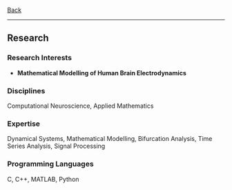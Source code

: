 [Back](/index.md)
* * *

## Research
### Research Interests
- **Mathematical Modelling of Human Brain Electrodynamics**

### Disciplines
Computational Neuroscience, Applied Mathematics

### Expertise
Dynamical Systems, Mathematical Modelling, Bifurcation Analysis, Time Series Analysis, Signal Processing

### Programming Languages
C, C++, MATLAB, Python
